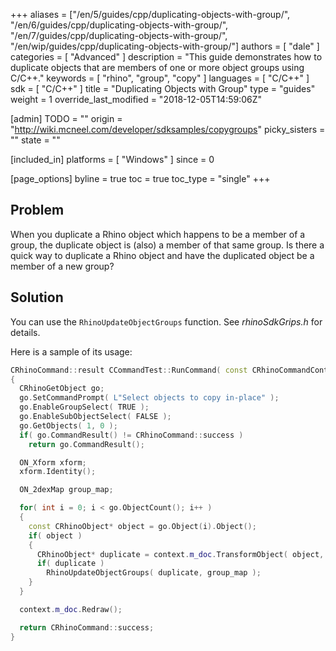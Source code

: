 +++
aliases = ["/en/5/guides/cpp/duplicating-objects-with-group/", "/en/6/guides/cpp/duplicating-objects-with-group/", "/en/7/guides/cpp/duplicating-objects-with-group/", "/en/wip/guides/cpp/duplicating-objects-with-group/"]
authors = [ "dale" ]
categories = [ "Advanced" ]
description = "This guide demonstrates how to duplicate objects that are members of one or more object groups using C/C++."
keywords = [ "rhino", "group", "copy" ]
languages = [ "C/C++" ]
sdk = [ "C/C++" ]
title = "Duplicating Objects with Group"
type = "guides"
weight = 1
override_last_modified = "2018-12-05T14:59:06Z"

[admin]
TODO = ""
origin = "http://wiki.mcneel.com/developer/sdksamples/copygroups"
picky_sisters = ""
state = ""

[included_in]
platforms = [ "Windows" ]
since = 0

[page_options]
byline = true
toc = true
toc_type = "single"
+++

 
## Problem

When you duplicate a Rhino object which happens to be a member of a group, the duplicate object is (also) a member of that same group.  Is there a quick way to duplicate a Rhino object and have the duplicated object be a member of a new group?

## Solution

You can use the `RhinoUpdateObjectGroups` function.  See *rhinoSdkGrips.h* for details.

Here is a sample of its usage:

```cpp
CRhinoCommand::result CCommandTest::RunCommand( const CRhinoCommandContext& context )
{
  CRhinoGetObject go;
  go.SetCommandPrompt( L"Select objects to copy in-place" );
  go.EnableGroupSelect( TRUE );
  go.EnableSubObjectSelect( FALSE );
  go.GetObjects( 1, 0 );
  if( go.CommandResult() != CRhinoCommand::success )
    return go.CommandResult();

  ON_Xform xform;
  xform.Identity();

  ON_2dexMap group_map;

  for( int i = 0; i < go.ObjectCount(); i++ )
  {
    const CRhinoObject* object = go.Object(i).Object();
    if( object )
    {
      CRhinoObject* duplicate = context.m_doc.TransformObject( object, xform, true, false, true );
      if( duplicate )
        RhinoUpdateObjectGroups( duplicate, group_map );
    }
  }

  context.m_doc.Redraw();

  return CRhinoCommand::success;
}
```
